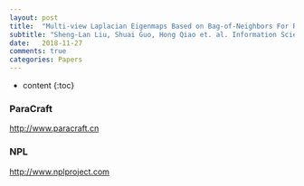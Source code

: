 ```yaml
---
layout: post
title:  "Multi-view Laplacian Eigenmaps Based on Bag-of-Neighbors For RGB-D Human Emotion Recognition. "
subtitle: "Sheng-Lan Liu, Shuai Guo, Hong Qiao et. al. Information Science, 2018.11 Under review now"
date:   2018-11-27
comments: true
categories: Papers
---
```


* content
{:toc}

### ParaCraft
http://www.paracraft.cn

### NPL
http://www.nplproject.com
